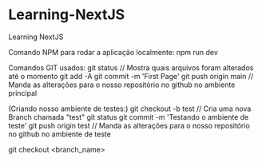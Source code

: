 # Learning-NextJS
Learning NextJS

Comando NPM para rodar a aplicação localmente:
npm run dev

Comandos GIT usados:
git status // Mostra quais arquivos foram alterados até o momento
git add -A
git commit -m 'First Page'
git push origin main  // Manda as alterações para o nosso repositório no github no ambiente principal

(Criando nosso ambiente de testes:)
git checkout -b test // Cria uma nova Branch chamada "test"
git status
git commit -m 'Testando o ambiente de teste'
git push origin test // Manda as alterações para o nosso repositório no github no ambiente de teste

git checkout <branch_name>